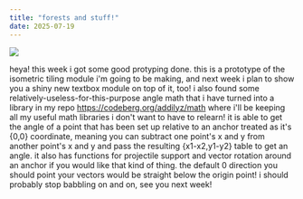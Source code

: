 ```yaml
---
title: "forests and stuff!"
date: 2025-07-19
---
```

<img src="{{ squick.dev }}/julynineteencontent.png">

heya! this week i got some good protyping done. this is a prototype of the isometric tiling module i'm going to be making, and next week i plan to show you a shiny new textbox module on top of it, too! i also found some relatively-useless-for-this-purpose angle math that i have turned into a library in my repo https://codeberg.org/addilyz/math where i'll be keeping all my useful math libraries i don't want to have to relearn! it is able to get the angle of a point that has been set up relative to an anchor treated as it's {0,0} coordinate, meaning you can subtract one point's x and y from another point's x and y and pass the resulting {x1-x2,y1-y2} table to get an angle. it also has functions for projectile support and vector rotation around an anchor if you would like that kind of thing. the default 0 direction you should point your vectors would be straight below the origin point! i should probably stop babbling on and on, see you next week!

